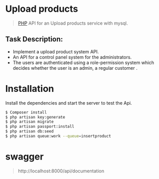 # Upload products

> [PHP](https://php.net) API for an Upload products service with mysql.

## Task Description:
  - Implement a upload product system API.
  - An API for a control panel system for the administrators.
  - The users are authenticated using a role-permission system which decides
     whether the user is an admin, a regular customer .

# Installation

Install the dependencies and start the server to test the Api.

```sh
$ Composer install
$ php artisan key:generate
$ php artisan migrate
$ php artisan passport:install
$ php artisan db:seed
$ php artisan queue:work --queue=insertproduct
```

# swagger 

>http://localhost:8000/api/documentation
